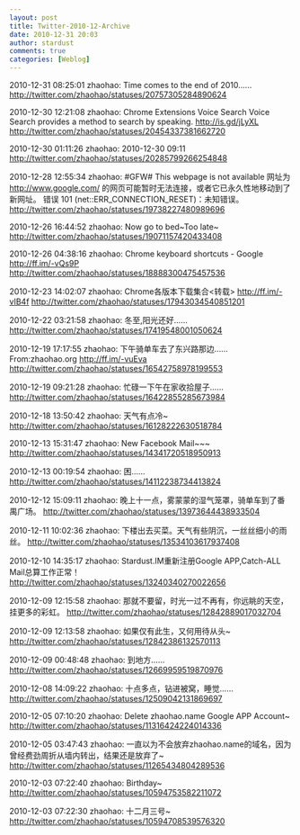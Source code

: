 ```yaml
---
layout: post
title: Twitter-2010-12-Archive
date: 2010-12-31 20:03
author: stardust
comments: true
categories: [Weblog]
---
```

2010-12-31 08:25:01
zhaohao: Time comes to the end of 2010……
http://twitter.com/zhaohao/statuses/20757305284890624

2010-12-30 12:21:08
zhaohao: Chrome Extensions Voice Search Voice Search provides a method to search by speaking. http://is.gd/jLyXL
http://twitter.com/zhaohao/statuses/20454337381662720

2010-12-30 01:11:26
zhaohao: 2010-12-30 09:11
http://twitter.com/zhaohao/statuses/20285799266254848

2010-12-28 12:55:34
zhaohao: #GFW# This webpage is not available 网址为 http://www.google.com/ 的网页可能暂时无法连接，或者它已永久性地移动到了新网址。 错误 101 (net::ERR_CONNECTION_RESET)：未知错误。
http://twitter.com/zhaohao/statuses/19738227480989696

2010-12-26 16:44:52
zhaohao: Now go to bed~Too late~
http://twitter.com/zhaohao/statuses/19071157420433408

2010-12-26 04:38:16
zhaohao: Chrome keyboard shortcuts - Google http://ff.im/-vQs9P
http://twitter.com/zhaohao/statuses/18888300475457536

2010-12-23 14:02:07
zhaohao: Chrome各版本下载集合<转载> http://ff.im/-vIB4f
http://twitter.com/zhaohao/statuses/17943034540851201

2010-12-22 03:21:58
zhaohao: 冬至,阳光还好......
http://twitter.com/zhaohao/statuses/17419548001050624

2010-12-19 17:17:55
zhaohao: 下午骑单车去了东兴路那边…… From:zhaohao.org http://ff.im/-vuEva
http://twitter.com/zhaohao/statuses/16542758978199553

2010-12-19 09:21:28
zhaohao: 忙碌一下午在家收拾屋子……
http://twitter.com/zhaohao/statuses/16422855285673984

2010-12-18 13:50:42
zhaohao: 天气有点冷~
http://twitter.com/zhaohao/statuses/16128222630518784

2010-12-13 15:31:47
zhaohao: New Facebook Mail~~~
http://twitter.com/zhaohao/statuses/14341720518950913

2010-12-13 00:19:54
zhaohao: 困......
http://twitter.com/zhaohao/statuses/14112238734413824

2010-12-12 15:09:11
zhaohao: 晚上十一点，雾蒙蒙的湿气笼罩，骑单车到了番禺广场。
http://twitter.com/zhaohao/statuses/13973644438933504

2010-12-11 10:02:36
zhaohao: 下楼出去买菜。天气有些阴沉，一丝丝细小的雨丝。
http://twitter.com/zhaohao/statuses/13534103617937408

2010-12-10 14:35:17
zhaohao: Stardust.IM重新注册Google APP,Catch-ALL Mail总算工作正常！
http://twitter.com/zhaohao/statuses/13240340270022656

2010-12-09 12:15:58
zhaohao: 那就不要留，时光一过不再有，你远眺的天空，挂更多的彩虹。
http://twitter.com/zhaohao/statuses/12842889017032704

2010-12-09 12:13:58
zhaohao: 如果仅有此生，又何用待从头~
http://twitter.com/zhaohao/statuses/12842386132570113

2010-12-09 00:48:48
zhaohao: 到地方……
http://twitter.com/zhaohao/statuses/12669959519870976

2010-12-08 14:09:22
zhaohao: 十点多点，钻进被窝，睡觉……
http://twitter.com/zhaohao/statuses/12509042131869697

2010-12-05 07:10:20
zhaohao: Delete zhaohao.name Google APP Account~
http://twitter.com/zhaohao/statuses/11316424224014336

2010-12-05 03:47:43
zhaohao: 一直以为不会放弃zhaohao.name的域名，因为曾经费劲周折从墙内转出，结果还是放弃了~
http://twitter.com/zhaohao/statuses/11265434804289536

2010-12-03 07:22:40
zhaohao: Birthday~
http://twitter.com/zhaohao/statuses/10594753582211072

2010-12-03 07:22:30
zhaohao: 十二月三号~
http://twitter.com/zhaohao/statuses/10594708539576320
